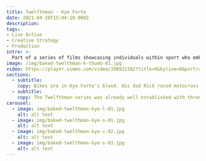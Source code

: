 ```yaml
---
title: Twelfthman - Kye Forte
date: 2021-04-26T15:04:10.000Z
description:
tags:
- Live Action
- Creative Strategy
- Production
intro: >-
  Part of a series of films showcasing individuals within sport who embody the spirit and ethos of Twelfthman.
image: /img/baked-twelthman-k-thumb-01.jpg
video: https://player.vimeo.com/video/398911382?title=0&byline=0&portrait=0
sections:
  - subtitle:
    copy: Bikes are in Kye Forte’s blood. His dad Rick raced motocross and built Kye his first BMX as a kid. Fueled by his father’s passion, Kye went on to become a pro BMX and mountain bike rider, before recently revving up the engine and switching to flat track.
  - subtitle:
    copy: The Twelfthman series was already well established with three other films having already been produced. This meant we needed to adapt our approach to fit with their brand message and make sure this film sat well within the existing series. We worked collaboratively with Twelfthman in the development stage sourcing talent and seeking out relevant stories.
carousel:
  - image: img/baked-twelthman-kye-l-01.jpg
    alt: alt text
  - image: img/baked-twelthman-kye-s-01.jpg
    alt: alt text
  - image: img/baked-twelthman-kye-s-02.jpg
    alt: alt text
  - image: img/baked-twelthman-kye-s-03.jpg
    alt: alt text
---
```


